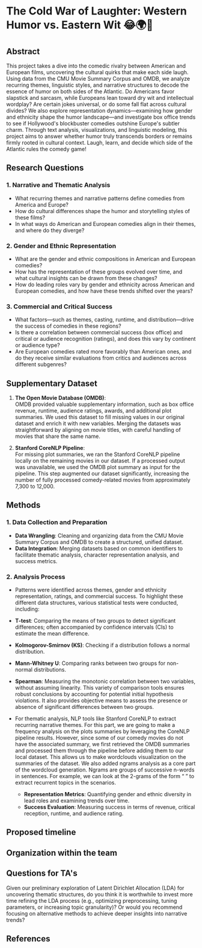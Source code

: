 # The Cold War of Laughter: Western Humor vs. Eastern Wit 😂🌍🧊

## Abstract
This project takes a dive into the comedic rivalry between American and European films, uncovering the cultural quirks that make each side laugh. Using data from the CMU Movie Summary Corpus and OMDB, we analyze recurring themes, linguistic styles, and narrative structures to decode the essence of humor on both sides of the Atlantic. Do Americans favor slapstick and sarcasm, while Europeans lean toward dry wit and intellectual wordplay? Are certain jokes universal, or do some fall flat across cultural divides? We also explore representation dynamics—examining how gender and ethnicity shape the humor landscape—and investigate box office trends to see if Hollywood's blockbuster comedies outshine Europe's subtler charm. Through text analysis, visualizations, and linguistic modeling, this project aims to answer whether humor truly transcends borders or remains firmly rooted in cultural context. Laugh, learn, and decide which side of the Atlantic rules the comedy game!


## Research Questions

### 1. Narrative and Thematic Analysis
- What recurring themes and narrative patterns define comedies from America and Europe?
- How do cultural differences shape the humor and storytelling styles of these films?
- In what ways do American and European comedies align in their themes, and where do they diverge?

### 2. Gender and Ethnic Representation
- What are the gender and ethnic compositions in American and European comedies?
- How has the representation of these groups evolved over time, and what cultural insights can be drawn from these changes?
- How do leading roles vary by gender and ethnicity across American and European comedies, and how have these trends shifted over the years?

### 3. Commercial and Critical Success
- What factors—such as themes, casting, runtime, and distribution—drive the success of comedies in these regions?
- Is there a correlation between commercial success (box office) and critical or audience recognition (ratings), and does this vary by continent or audience type?
- Are European comedies rated more favorably than American ones, and do they receive similar evaluations from critics and audiences across different subgenres?


## Supplementary Dataset

1. **The Open Movie Database (OMDB)**:  
   OMDB provided valuable supplementary information, such as box office revenue, runtime, audience ratings, awards, and additional plot summaries. We used this dataset to fill missing values in our original dataset and enrich it with new variables. Merging the datasets was straightforward by aligning on movie titles, with careful handling of movies that share the same name.

2. **Stanford CoreNLP Pipeline**:  
   For missing plot summaries, we ran the Stanford CoreNLP pipeline locally on the remaining movies in our dataset. If a processed output was unavailable, we used the OMDB plot summary as input for the pipeline. This step augmented our dataset significantly, increasing the number of fully processed comedy-related movies from approximately 7,300 to 12,000.

## Methods
### 1. Data Collection and Preparation
   - **Data Wrangling**: Cleaning and organizing data from the CMU Movie Summary Corpus and OMDB to create a structured, unified dataset.
   - **Data Integration**: Merging datasets based on common identifiers to facilitate thematic analysis, character representation analysis, and success metrics.

### 2. Analysis Process
   - Patterns were identified across themes, gender and ethnicity representation, ratings, and commercial success. To highlight these different data structures, various statistical tests were conducted, including:
- **T-test**: Comparing the means of two groups to detect significant differences; often accompanied by confidence intervals (CIs) to estimate the mean difference.
- **Kolmogorov-Smirnov (KS)**: Checking if a distribution follows a normal distribution.
- **Mann-Whitney U**: Comparing ranks between two groups for non-normal distributions.
- **Spearman**: Measuring the monotonic correlation between two variables, without assuming linearity.
This variety of comparison tools ensures robust conclusions by accounting for potential initial hypothesis violations. It also provides objective means to assess the presence or absence of significant differences between two groups.

-  For thematic analysis, NLP tools like Stanford CoreNLP to extract recurring narrative themes.
For this part, we are going to make a frequency analysis on the plots summaries by leveraging the CoreNLP pipeline results. However, since some of our comedy movies do not have the associated summary, we first retrieved the OMDB summaries and processed them through the pipeline before adding them to our local dataset.
This allows us to make wordclouds visualization on the summaries of the dataset.
We also added ngrams analysis as a core part of the wordcloud generation. Ngrams are groups of successive n-words in sentences. For example, we can look at the 2-grams of the form “<verb> <any other word>” to extract recurrent topics in the scenarios.
   - **Representation Metrics**: Quantifying gender and ethnic diversity in lead roles and examining trends over time.
   - **Success Evaluation**: Measuring success in terms of revenue, critical reception, runtime, and audience rating.


## Proposed timeline

## Organization within the team

## Questions for TA's

Given our preliminary exploration of Latent Dirichlet Allocation (LDA) for uncovering thematic structures, do you think it is worthwhile to invest more time refining the LDA process (e.g., optimizing preprocessing, tuning parameters, or increasing topic granularity)? Or would you recommend focusing on alternative methods to achieve deeper insights into narrative trends?

## References


